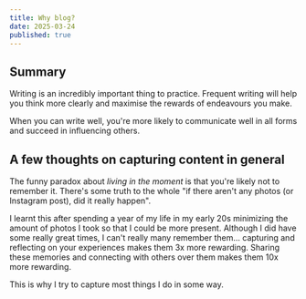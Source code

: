 ```yaml
---
title: Why blog?
date: 2025-03-24
published: true
---
```


## Summary
Writing is an incredibly important thing to practice. Frequent writing will help you think more clearly and maximise the rewards of endeavours you make.
    
When you can write well, you're more likely to communicate well in all forms and succeed in influencing others. 

## A few thoughts on capturing content in general
The funny paradox about _living in the moment_ is that you're likely not to remember it. There's some truth to the whole "if there aren't any photos (or Instagram post), did it really happen". 

I learnt this after spending a year of my life in my early 20s minimizing the amount of photos I took so that I could be more present. Although I did have some really great times, I can't really many remember them... capturing and reflecting on your experiences makes them 3x more rewarding. Sharing these memories and connecting with others over them makes them 10x more rewarding.

This is why I try to capture most things I do in some way.
